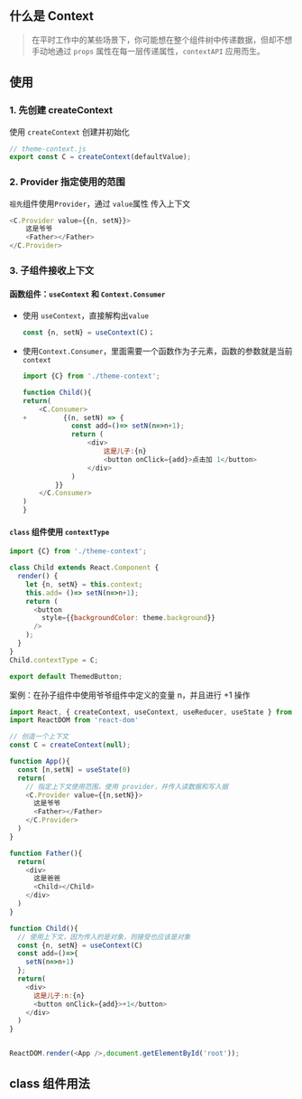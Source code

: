## 什么是 Context

> 在平时工作中的某些场景下，你可能想在整个组件树中传递数据，但却不想手动地通过 `props` 属性在每一层传递属性，`contextAPI` 应用而生。

## 使用

### 1. 先创建 createContext

使用 `createContext` 创建并初始化

```js
// theme-context.js
export const C = createContext(defaultValue);
```

### 2. Provider 指定使用的范围

`祖先`组件使用`Provider`，通过 `value`属性 传入上下文

```js
<C.Provider value={{n, setN}}>
    这是爷爷
    <Father></Father>
</C.Provider>
```

### 3. 子组件接收上下文

#### 函数组件：`useContext` 和 `Context.Consumer`

- 使用 `useContext`，直接解构出`value`

    ```js
    const {n, setN} = useContext(C)；
    ```

- 使用`Context.Consumer`，里面需要一个函数作为子元素，函数的参数就是当前`context`

    ```js
    import {C} from './theme-context';

    function Child(){
    return(
        <C.Consumer>
    +         {(n, setN) => {
                const add=()=> setN(n=>n+1);
                return (
                    <div>
                        这是儿子:{n}
                        <button onClick={add}>点击加 1</button>
                    </div>
                )
            }}
        </C.Consumer>
    )
    }
    ```
#### `class` 组件使用 `contextType`

```js
import {C} from './theme-context';

class Child extends React.Component {
  render() {
    let {n, setN} = this.context;
    this.add= ()=> setN(n=>n+1);
    return (
      <button
        style={{backgroundColor: theme.background}}
      />
    );
  }
}
Child.contextType = C;

export default ThemedButton;
```

案例：在孙子组件中使用爷爷组件中定义的变量 n，并且进行 +1 操作

```js
import React, { createContext, useContext, useReducer, useState } from 'react'
import ReactDOM from 'react-dom'

// 创造一个上下文
const C = createContext(null);

function App(){
  const [n,setN] = useState(0)
  return(
    // 指定上下文使用范围，使用 provider，并传入读数据和写入据
    <C.Provider value={{n,setN}}>
      这是爷爷
      <Father></Father>
    </C.Provider>
  )
}

function Father(){
  return(
    <div>
      这是爸爸
      <Child></Child>
    </div>
  )
}

function Child(){
  // 使用上下文，因为传入的是对象，则接受也应该是对象
  const {n, setN} = useContext(C)
  const add=()=>{
    setN(n=>n+1)
  };
  return(
    <div>
      这是儿子:n:{n}
      <button onClick={add}>+1</button>
    </div>
  )
}


ReactDOM.render(<App />,document.getElementById('root'));
```

## class 组件用法